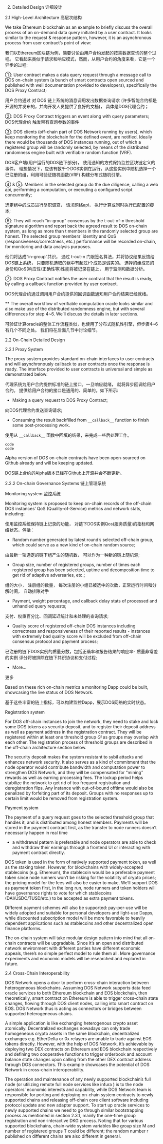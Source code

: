 2. Detailed Design 详细设计

2.1 High-Level Architecture  高层次结构

We take Ethereum blockchain as an example to briefly discuss the overall process of an
on-demand data query initiated by a user contract.
It looks similar to the request & response pattern, however, it is an asynchronous process from user contract’s point of view:

我们以Ethereum区块链为例，简要讨论由用户合约发起的按需数据查询的整个过程。
它看起来类似于请求和响应模式，然而，从用户合约的角度来看，它是一个异步的过程:

①: User contract makes a data query request through a message call to
DOS on-chain system (a bunch of smart contracts open sourced and published with well documentation provided to developers), specifically the DOS Proxy Contract;

用户合约通过 对 DOS 链上系统的消息调用发出数据查询请求 (许多智能合约都是开源的并发布的，并向开发人员提供了良好的文档)， 具体是DOS代理合约；


②: DOS Proxy Contract triggers an event along with query parameters;
  DOS代理合约 触发带有查询参数的事件


③: DOS clients (off-chain part of DOS Network running by users), which keep monitoring the blockchain for the defined event, are notified. Ideally there would be thousands of DOS instances running, out of which a registered group will be randomly selected, by means of the distributed randomness engine built with verifiable random function (VRF).

DOS客户端(用户运行的DOS链下部分)， 使用通知的方式保持监控区块链定义的事件。
理想情况下，应该有数千个DOS实例在运行，从这些实例中随机选择一个已注册的组，利用可验证随机函数(VRF)
构建分布式随机引擎。

④ & ⑤: Members in the selected group do the due diligence, calling a web api, performing a computation, or executing a configured script concurrently;

选定组中的成员进行尽职调查， 请求网络api， 执行计算或同时执行已配置的脚本;


⑥: They will reach "in-group" consensus by the t-out-of-n threshold signature algorithm and report back the agreed result to DOS on-chain system, as long as more than t members in the randomly selected group are honest. The selected group members’ identity and QoS (responsiveness/correctness, etc.) performance will be recorded on-chain, for monitoring and data analysis purposes.

他们将达成“in-group”共识， 通过 t-out-n 门限签名算法，并将协议结果反馈给DOS链上系统，
只要随机选取的组中有超过t个成员是诚实的。 选择的组成员的身份和QoS(响应性/正确性等)性能将被记录在链上，
用于监测和数据分析。


⑦: DOS Proxy Contract notifies the user contract that the result is ready, by calling a callback function provided by user contract.

DOS代理合约通过调用用户合约提供的回调函数通知用户合约结果已经就绪。

** The overall workflow of verifiable computation oracle looks similar and also make use
of the distributed randomness engine, but with several differences for step 4~6.
We’ll discuss the details in later sections.

可验证计算oracle的整体工作流程类似，也使用了分布式随机性引擎，但步骤4~6有几个不同之处。
我们将在后面几节中讨论细节。


2.2 On-Chain Detailed Design

2.2.1 Proxy System


The proxy system provides standard on-chain interfaces to user contracts and will
asynchronously callback to user contracts once the response is ready. The interface
provided to user contracts is universal and simple as demonstrated below:

代理系统为用户合约提供标准的链上接口，一旦响应就绪， 就将异步回调给用户合约。
提供给用户合约的接口是通用的、简单的，如下所示:

- Making a query request to DOS Proxy Contract;

向DOS代理合约发送查询请求;

- Consuming the result backfilled from `__callback__` function to finish some
post-processing work.

使用从 `__callback__` 函数中回填的结果，来完成一些后处理工作。

```
code
code
```

Alpha version of DOS on-chain contracts have been open-sourced on Github already
and will be keeping updated.

DOS链上合约的Alpha版本已经在Github上开源并会不断更新。


2.2.2 On-chain Governance Systems 链上管理系统

Monitoring system 监控系统


Monitoring system is proposed to keep on-chain records of the off-chain DOS
instances’ QoS (Quality-of-Service) metrics and network stats, including:

使用监控系统保持链上记录的功能， 对链下DOS实例Qos(服务质量)的指标和网络状态，包括：

- Random number generated by latest round’s selected off-chain group, which
could serve as a new kind of on-chain random source;

由最新一轮选定的链下组产生的随机数， 可以作为一种新的链上随机源;

- Group size, number of registered groups, number of times each registered
group has been selected, uptime and decomposition time to get rid of
adaptive adversaries, etc.;

组的大小， 注册组的数量， 每次注册的小组已被选中的次数，正常运行时间和分解时间， 自动排除对手

- Payment, weight percentage, and callback delay stats of processed and
unhandled query requests;

支付、权重百分比、回调延迟统计和未处理的查询请求;

- Quality score of registered off-chain DOS instances including correctness and
responsiveness of their reported results - instances with extremely bad quality
score will be excluded from off-chain consensus protocol and payment
process;


已注册的链下DOS实例的质量分数，包括正确率和报告结果的响应率- 质量非常差的实例
评分将被排除在链下共识协议和支付过程;

- More...

更多

Based on these rich on-chain metrics a monitoring Dapp could be built, showcasing
the live status of DOS Network.

基于这些丰富的链上指标，可以构建监控Dapp，展示DOS网络的实时状态。


Registration system

For DOS off-chain instances to join the network, they need to stake and lock some
DOS tokens as security deposit, and to register their deposit address as well as
payment address in the registration contract. They will be registered within at least
one threshold group $Gi$ as groups may overlap with each other. The registration
process of threshold groups are described in the off-chain architecture section
below.


The security deposit makes the system resistant to sybil attacks and enhances
network security. It also serves as a kind of commitment that the node operator
would contribute bandwidth and computation power to strengthen DOS Network, and
they will be compensated for “mining” rewards as well as earning processing fees.
The lockup period helps stabilize the network to get rid of too frequent registration
and deregistration flips. Any instance with out-of-bound offtime would also be
penalized by forfeiting part of its deposit. Groups with no responses up to certain
limit would be removed from registration system.


Payment system

The payment of a query request goes to the selected threshold group that handles it,
and is distributed among honest members. Payments will be stored in the payment
contract first, as the transfer to node runners doesn’t necessarily happen in real time
- a withdrawal pattern is preferable and node operators are able to check and
withdraw their earnings through a frontend UI or interacting with payment contract
directly.

DOS token is used in the form of natively supported payment token, as well as the
staking token. However, for blockchains with widely-accepted stablecoins (e.g.
Ethereum), the stablecoin would be a preferable payment token since node runners
won’t be risking for the volatility of crypto prices; the pricing model for the fees will
also be easier to make. We’ll support DOS as payment token first, in the long run,
node runners and token holders will have governance rights to vote for which
stablecoins (DAI/USDC/TUSD/etc.) to be accepted as extra payment tokens.

Different payment schemes will also be supported: pay-per-use will be widely
adopted and suitable for personal developers and light-use Dapps, while discounted
subscription model will be more favorable to heavily dependent applications such as
stablecoins and other decentralized open finance platforms.

The on-chain system will take modular design pattern into mind that all on-chain
contracts will be upgradable. Since it’s an open and distributed network environment
with different parties have different economic appeals, there’s no simple perfect
model to rule them all. More governance experiments and economic models will be
researched and explored in future.


2.4 Cross-Chain Interoperability

DOS Network opens a door to perform cross-chain interaction between
heterogeneous blockchains. Assuming DOS Network supports data feed oracle
services to both Ethereum blockchain and EOS blockchain, then theoretically, smart
contract on Ethereum is able to trigger cross-chain state changes, flowing through
DOS client nodes, calling into smart contract on EOS. DOS Network thus is acting as
connectors or bridges between supported heterogeneous chains.

A simple application is like exchanging heterogenous crypto asset atomically.
Decentralized exchanges nowadays can only trade homogeneous crypto assets in
the same blockchain, decentralized exchanges e.g. EtherDelta or 0x relayers are
unable to trade against EOS tokens directly. However, with the help of DOS
Network, it’s achievable by deploying two DEX contracts on Ethereum and EOS
blockchain respectively and defining two cooperative functions to trigger orderbook
and account balance state changes upon calling from the other DEX contract
address through DOS connectors. This example showcases the potential of DOS
Network in cross-chain interoperability.

The operation and maintenance of any newly supported blockchain’s full node (or
utilizing remote full node services like infura ) is to the node operators’ economic
interests and capability, while DOS Network team is responsible for porting and
deploying on-chain system contracts to newly supported chains and releasing
off-chain core client software including protocol update and new adapter support.
To start up oracle services to newly supported chains we need to go through similar
bootstrapping process as mentioned in section 2.3.1, mainly the one-time group
registration and non-interactive DKG process. Noting that for various supported
blockchains, chain-wide system variables like group size M and number of
registered groups T could be different; the random number r published on different
chains are also different in general.

